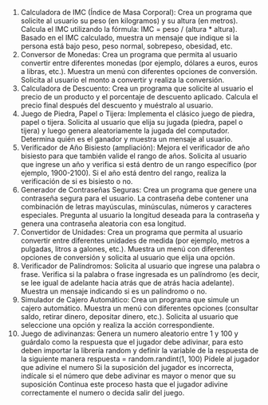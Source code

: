 1. Calculadora de IMC (Índice de Masa Corporal):
  Crea un programa que solicite al usuario su peso (en kilogramos) y su altura (en metros).
  Calcula el IMC utilizando la fórmula: IMC = peso / (altura * altura).
  Basado en el IMC calculado, muestra un mensaje que indique si la persona está bajo peso, peso normal, sobrepeso, obesidad, etc.
2. Conversor de Monedas:
  Crea un programa que permita al usuario convertir entre diferentes monedas (por ejemplo, dólares a euros, euros a libras, etc.).
  Muestra un menú con diferentes opciones de conversión.
  Solicita al usuario el monto a convertir y realiza la conversión.
3. Calculadora de Descuento:
  Crea un programa que solicite al usuario el precio de un producto y el porcentaje de descuento aplicado.
  Calcula el precio final después del descuento y muéstralo al usuario.
4. Juego de Piedra, Papel o Tijera:
  Implementa el clásico juego de piedra, papel o tijera.
  Solicita al usuario que elija su jugada (piedra, papel o tijera) y luego genera aleatoriamente la jugada del computador.
  Determina quién es el ganador y muestra un mensaje al usuario.
5. Verificador de Año Bisiesto (ampliación):
  Mejora el verificador de año bisiesto para que también valide el rango de años.
  Solicita al usuario que ingrese un año y verifica si está dentro de un rango específico (por ejemplo, 1900-2100).
  Si el año está dentro del rango, realiza la verificación de si es bisiesto o no.
6. Generador de Contraseñas Seguras:
  Crea un programa que genere una contraseña segura para el usuario.
  La contraseña debe contener una combinación de letras mayúsculas, minúsculas, números y caracteres especiales.
  Pregunta al usuario la longitud deseada para la contraseña y genera una contraseña aleatoria con esa longitud.
7. Convertidor de Unidades:
  Crea un programa que permita al usuario convertir entre diferentes unidades de medida (por ejemplo, metros a pulgadas, litros a galones, etc.).
  Muestra un menú con diferentes opciones de conversión y solicita al usuario que elija una opción.
8. Verificador de Palíndromos:
  Solicita al usuario que ingrese una palabra o frase.
  Verifica si la palabra o frase ingresada es un palíndromo (es decir, se lee igual de adelante hacia atrás que de atrás hacia adelante).
  Muestra un mensaje indicando si es un palíndromo o no.
9. Simulador de Cajero Automático:
  Crea un programa que simule un cajero automático.
  Muestra un menú con diferentes opciones (consultar saldo, retirar dinero, depositar dinero, etc.).
  Solicita al usuario que seleccione una opción y realiza la acción correspondiente.
10. Juego de adivinanzas:
  Genera un numero aleatorio entre 1 y 100 y guárdalo como la respuesta que el jugador debe adivinar, para esto deben importar la librería random y definir la variable de la respuesta de la siguiente manera respuesta = random.randint(1, 100)
  Pídele al jugador que adivine el numero
  Si la suposición del jugador es incorrecta, indícale si el número que debe adivinar es mayor o menor que su suposición
  Continua este proceso hasta que el jugador adivine correctamente el numero o decida salir del juego.